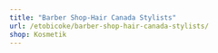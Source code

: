 ```yaml
---
title: "Barber Shop-Hair Canada Stylists"
url: /etobicoke/barber-shop-hair-canada-stylists/
shop: Kosmetik
---
```

